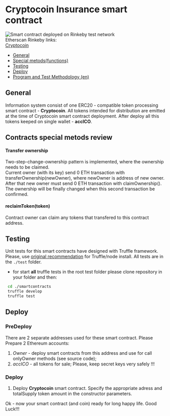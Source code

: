 #  Cryptocoin Insurance smart contract
![Smart contract deployed on Rinkeby test network](https://img.shields.io/badge/deployed-Rinkeby-orange.svg)  
Etherscan Rinkeby links:  
[Cryptocoin](soon)  

* [General](#general)
* [Special metods(functions)](#contracts-special-metods-review)
* [Testing](#testing)
* [Deploy](#deploy)
* [Program and Test Methodology (en)](soon)  

## General
  Information system consist of one ERC20 - compatible token processing smart contract - **Cryptocoin**. All tokens intended for distribution are emitted at the time of Cryptocoin smart contract deployment. After deploy all this tokens keeped on single wallet - **accICO**.  

## Contracts special metods review  

#### Transfer ownership
Two-step-change-ownership pattern is implemented, where the ownership needs to be claimed.  
Current owner (with its key)  send  0 ETH transaction with transferOwnership(newOwner), where newOwner is address of new owner.  
After that new owner must send  0 ETH transaction with claimOwnership(). The ownership will be finally changed  when   this  second transaction be confirmed. 

####  reclaimToken(token)
Contract owner can claim any tokens that transfered to this contract address.

## Testing
  Unit tests for this smart contracts have designed with Truffle framework. Please, use [original recommendation](https://truffleframework.com/docs) for Truffle/node install. All tests are in the `./test` folder. 
 
* for start  **all** truffle tests in the root  test  folder please clone repository in your folder and then:
```bash
 cd ./smartcontracts
 truffle develop  
 truffle test 
 ```

## Deploy
### PreDeploy
There are 2 separate addresses used for these smart contract. Please
Prepare 2 Ethereum accounts:  
1. _Owner_ - deploy smart contracts from this address  and  use for call onlyOwner methods (see source code);
2. _accICO_ - all tokens for  sale;
Please, keep secret keys very safely !!!  

### Deploy
1. Deploy **Cryptocoin** smart  contract. Specify the appropriate adress and totalSupply token amount in the constructor parameters.  

Ok - now your smart contract (and  coin) ready for long happy life. Good Luck!!!
